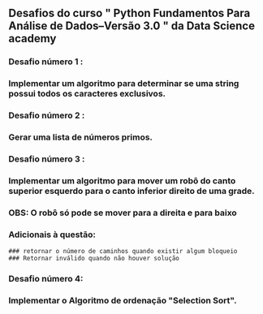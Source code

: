 ## Desafios do curso " Python Fundamentos Para Análise de Dados–Versão 3.0 "  da Data Science academy


###  Desafio número 1 :
 ### Implementar um algoritmo para determinar se uma string possui todos os caracteres exclusivos.
###  Desafio número 2 :
 ### Gerar uma lista de números primos.
###  Desafio número 3 :
 ### Implementar um algoritmo para mover um robô do canto superior esquerdo para o canto inferior direito de uma grade.
 ### OBS: O robô só pode se mover para a direita e para baixo
 ### Adicionais à questão:
    ### retornar o número de caminhos quando existir algum bloqueio
    ### Retornar inválido quando não houver solução
###  Desafio número 4:
 ### Implementar o Algoritmo de ordenação "Selection Sort".

